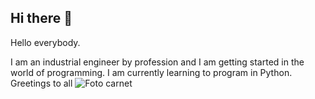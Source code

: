 ## Hi there 👋

<!--
**epalaciosga/epalaciosga** is a ✨ _special_ ✨ repository because its `README.md` (this file) appears on your GitHub profile.

Here are some ideas to get you started:

- 🔭 I’m currently working on ...
- 🌱 I’m currently learning ...
- 👯 I’m looking to collaborate on ...
- 🤔 I’m looking for help with ...
- 💬 Ask me about ...
- 📫 How to reach me: ...
- 😄 Pronouns: ...
- ⚡ Fun fact: ...
-->Hello everybody.
I am an industrial engineer by profession and I am getting started in the world of programming. I am currently learning to program in Python.
Greetings to all
![Foto carnet](https://github.com/user-attachments/assets/e396077f-cd33-4b0e-af4f-5d78654aaf37)
